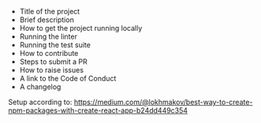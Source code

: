 * Title of the project
* Brief description
* How to get the project running locally
* Running the linter
* Running the test suite
* How to contribute
* Steps to submit a PR
* How to raise issues
* A link to the Code of Conduct
* A changelog

Setup according to:
https://medium.com/@lokhmakov/best-way-to-create-npm-packages-with-create-react-app-b24dd449c354

